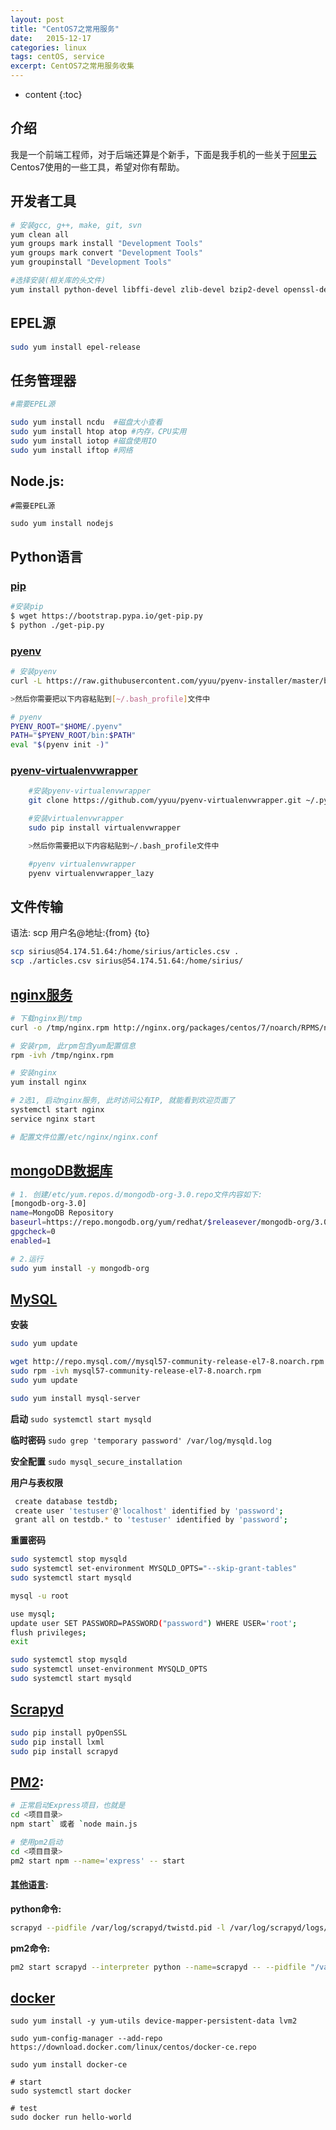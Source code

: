 ```yaml
---
layout: post
title: "CentOS7之常用服务"
date:   2015-12-17
categories: linux
tags: centOS, service
excerpt: CentOS7之常用服务收集
---
```


* content
{:toc}

## 介绍

我是一个前端工程师，对于后端还算是个新手，下面是我手机的一些关于[阿里云](https://promotion.aliyun.com/ntms/act/ambassador/sharetouser.html?userCode=c2dmplih&utm_source=c2dmplih)Centos7使用的一些工具，希望对你有帮助。

## 开发者工具
```sh
# 安装gcc, g++, make, git, svn
yum clean all
yum groups mark install "Development Tools"
yum groups mark convert "Development Tools"
yum groupinstall "Development Tools"

#选择安装(相关库的头文件)
yum install python-devel libffi-devel zlib-devel bzip2-devel openssl-devel ncurses-devel sqlite-devel readline-devel tk-devel gdbm-devel db4-devel libpcap-devel xz-devel libxslt-devel libxml2-devel libjpeg-turbo-devel
```

## EPEL源
```sh
sudo yum install epel-release
```

## 任务管理器

```sh
#需要EPEL源

sudo yum install ncdu  #磁盘大小查看
sudo yum install htop atop #内存，CPU实用
sudo yum install iotop #磁盘使用IO
sudo yum install iftop #网络
```

## Node.js:
    #需要EPEL源

    sudo yum install nodejs

## Python语言

### [pip](https://pip.pypa.io/en/stable/installing/)

```sh
#安装pip
$ wget https://bootstrap.pypa.io/get-pip.py
$ python ./get-pip.py
```

### [pyenv](https://github.com/yyuu/pyenv-installer)

```sh
# 安装pyenv
curl -L https://raw.githubusercontent.com/yyuu/pyenv-installer/master/bin/pyenv-installer | bash

>然后你需要把以下内容粘贴到[~/.bash_profile]文件中

# pyenv
PYENV_ROOT="$HOME/.pyenv"
PATH="$PYENV_ROOT/bin:$PATH"
eval "$(pyenv init -)"
```

### [pyenv-virtualenvwrapper](https://github.com/pyenv/pyenv-virtualenvwrapper)

```sh
    #安装pyenv-virtualenvwrapper
    git clone https://github.com/yyuu/pyenv-virtualenvwrapper.git ~/.pyenv/plugins/pyenv-virtualenvwrapper

    #安装virtualenvwrapper
    sudo pip install virtualenvwrapper

    >然后你需要把以下内容粘贴到~/.bash_profile文件中

    #pyenv virtualenvwrapper
    pyenv virtualenvwrapper_lazy
```

## 文件传输

语法: scp 用户名@地址:{from} {to}

```sh
scp sirius@54.174.51.64:/home/sirius/articles.csv .
scp ./articles.csv sirius@54.174.51.64:/home/sirius/
```

## [nginx服务](http://nginx.org/en/linux_packages.html#stable)

```sh
# 下载nginx到/tmp
curl -o /tmp/nginx.rpm http://nginx.org/packages/centos/7/noarch/RPMS/nginx-release-centos-7-0.el7.ngx.noarch.rpm

# 安装rpm, 此rpm包含yum配置信息
rpm -ivh /tmp/nginx.rpm  

# 安装nginx
yum install nginx

# 2选1, 启动nginx服务, 此时访问公有IP, 就能看到欢迎页面了
systemctl start nginx
service nginx start

# 配置文件位置/etc/nginx/nginx.conf
```   

## [mongoDB数据库](https://docs.mongodb.org/v3.0/tutorial/install-mongodb-on-red-hat/)

```sh
# 1. 创建/etc/yum.repos.d/mongodb-org-3.0.repo文件内容如下:
[mongodb-org-3.0]
name=MongoDB Repository
baseurl=https://repo.mongodb.org/yum/redhat/$releasever/mongodb-org/3.0/x86_64/
gpgcheck=0
enabled=1

# 2.运行
sudo yum install -y mongodb-org
```


## [MySQL](https://www.linode.com/docs/databases/mysql/how-to-install-mysql-on-centos-7)
**安装**

```sh
sudo yum update

wget http://repo.mysql.com//mysql57-community-release-el7-8.noarch.rpm
sudo rpm -ivh mysql57-community-release-el7-8.noarch.rpm
sudo yum update

sudo yum install mysql-server
```

**启动** `sudo systemctl start mysqld`

**临时密码** `sudo grep 'temporary password' /var/log/mysqld.log`

**安全配置** `sudo mysql_secure_installation`

**用户与表权限**

```sh
 create database testdb;
 create user 'testuser'@'localhost' identified by 'password';
 grant all on testdb.* to 'testuser' identified by 'password';
```

**重置密码**

```sh
sudo systemctl stop mysqld
sudo systemctl set-environment MYSQLD_OPTS="--skip-grant-tables"
sudo systemctl start mysqld

mysql -u root

use mysql;
update user SET PASSWORD=PASSWORD("password") WHERE USER='root';
flush privileges;
exit

sudo systemctl stop mysqld
sudo systemctl unset-environment MYSQLD_OPTS
sudo systemctl start mysqld
```

## [Scrapyd](https://github.com/scrapy/scrapyd)

```sh
sudo pip install pyOpenSSL
sudo pip install lxml
sudo pip install scrapyd
```

## [PM2](http://pm2.keymetrics.io/):

```sh
# 正常启动Express项目，也就是
cd <项目目录>
npm start` 或者 `node main.js

# 使用pm2启动
cd <项目目录>
pm2 start npm --name='express' -- start
```

#### [其他语言](http://pm2.keymetrics.io/docs/usage/quick-start/#cheat-sheet):

**python命令:**
```sh
scrapyd --pidfile /var/log/scrapyd/twistd.pid -l /var/log/scrapyd/logs/scrapyd.log
```

**pm2命令:**
```sh
pm2 start scrapyd --interpreter python --name=scrapyd -- --pidfile "/var/log/scrapyd/twistd.pid" -l "/var/log/scrapyd/logs/scrapyd.log"
```

## [docker](https://docs.docker.com/engine/installation/linux/docker-ce/centos/#install-docker-ce)

```
sudo yum install -y yum-utils device-mapper-persistent-data lvm2

sudo yum-config-manager --add-repo https://download.docker.com/linux/centos/docker-ce.repo

sudo yum install docker-ce

# start
sudo systemctl start docker

# test
sudo docker run hello-world
```
